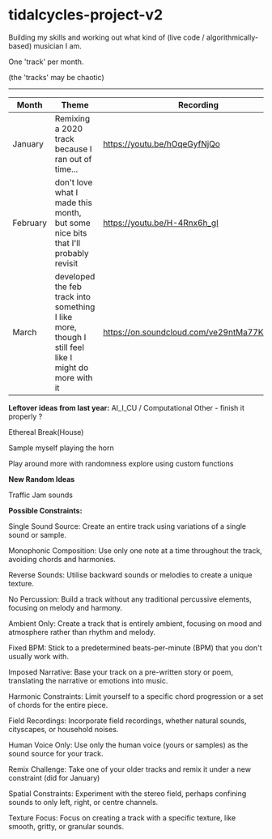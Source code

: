 # tidalcycles-project-v2

Building my skills and working out what kind of (live code / algorithmically-based) musician I am.

One 'track' per month.



(the 'tracks' may be chaotic)

---

|Month| Theme|Recording|
| --- | --- | --- |
|January|Remixing a 2020 track because I ran out of time...| <https://youtu.be/hOqeGyfNjQo> |
|February|don't love what I made this month, but some nice bits that I'll probably revisit| <https://youtu.be/H-4Rnx6h_gI>|
|March|developed the feb track into something I like more, though I still feel like I might do more with it|<https://on.soundcloud.com/ve29ntMa77KKxYJ46>|

**Leftover ideas from last year:**
AI_I_CU / Computational Other - finish it properly ?

Ethereal Break(House)

Sample myself playing the horn

Play around more with randomness
explore using custom functions

**New Random Ideas**

Traffic Jam sounds

**Possible Constraints:**

Single Sound Source: Create an entire track using variations of a single sound or sample.

Monophonic Composition: Use only one note at a time throughout the track, avoiding chords and harmonies.

Reverse Sounds: Utilise backward sounds or melodies to create a unique texture.

No Percussion: Build a track without any traditional percussive elements, focusing on melody and harmony.

Ambient Only: Create a track that is entirely ambient, focusing on mood and atmosphere rather than rhythm and melody.

Fixed BPM: Stick to a predetermined beats-per-minute (BPM) that you don't usually work with.

Imposed Narrative: Base your track on a pre-written story or poem, translating the narrative or emotions into music.

Harmonic Constraints: Limit yourself to a specific chord progression or a set of chords for the entire piece.

Field Recordings: Incorporate field recordings, whether natural sounds, cityscapes, or household noises.

Human Voice Only: Use only the human voice (yours or samples) as the sound source for your track.

Remix Challenge: Take one of your older tracks and remix it under a new constraint (did for January)

Spatial Constraints: Experiment with the stereo field, perhaps confining sounds to only left, right, or centre channels.

Texture Focus: Focus on creating a track with a specific texture, like smooth, gritty, or granular sounds.
